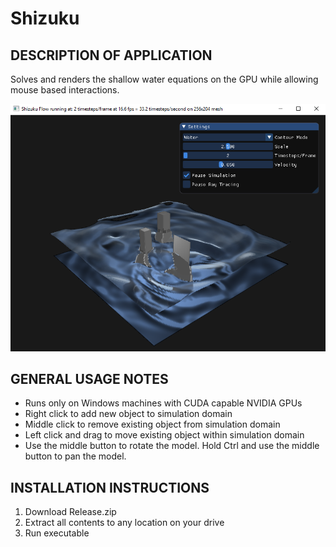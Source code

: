 # Shizuku

DESCRIPTION OF APPLICATION
--------------------------

Solves and renders the shallow water equations on the GPU while allowing mouse based interactions.

![Alt text](Screenshot1.png?raw=true "Title")

GENERAL USAGE NOTES
--------------------

- Runs only on Windows machines with CUDA capable NVIDIA GPUs
- Right click to add new object to simulation domain
- Middle click to remove existing object from simulation domain
- Left click and drag to move existing object within simulation domain
- Use the middle button to rotate the model. Hold Ctrl and use the middle button to pan the model.

INSTALLATION INSTRUCTIONS
-------------------------

1. Download Release.zip
2. Extract all contents to any location on your drive
3. Run executable

